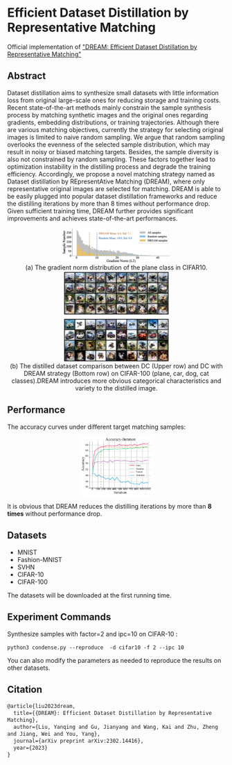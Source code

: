 # Efficient Dataset Distillation by Representative Matching

Official implementation of  ["DREAM: Efficient Dataset Distillation by Representative Matching"](https://arxiv.org/abs/2302.14416)

## Abstract

Dataset distillation aims to synthesize small datasets with little information loss from original large-scale ones for reducing storage and training costs. Recent state-of-the-art methods mainly constrain the sample synthesis process by matching synthetic images and the original ones regarding gradients, embedding distributions, or training trajectories. Although there are various matching objectives, currently the strategy for selecting original images is limited to naive random sampling.    We argue that random sampling overlooks the evenness of the selected sample distribution, which may result in noisy or biased matching targets.   Besides, the sample diversity is also not constrained by random sampling. These factors together lead to optimization instability in the distilling process and degrade the training efficiency. Accordingly, we propose a novel matching strategy named as Dataset distillation by REpresentAtive Matching (DREAM), where only representative original images are selected for matching. DREAM is able to be easily plugged into popular dataset distillation frameworks and reduce the distilling iterations by more than 8 times without performance drop. Given sufficient training time, DREAM further provides significant improvements and achieves state-of-the-art performances. 

<div align=center><center><img src="figs/hist_intro.png" align="middle" width="50%"></center></div>

<div align=center><center>(a) The gradient norm distribution of the plane class in CIFAR10.</center></div>

<div align=center><center><img src="figs/dc_comp.png" align="middle" width="50%"></center></div>

<div align=center><center>(b) The distilled dataset comparison between DC (Upper row) and DC with DREAM strategy (Bottom row) on CIFAR-100 (plane, car, dog, cat classes).DREAM introduces more obvious categorical characteristics and variety to the distilled image.</center></div>

## Performance

The accuracy curves under different target matching samples:

<div align=center><center>
    <img src="figs/acc-curve.png" align="middle" width="33%">
    </center></div>

It is obvious that DREAM reduces the distilling iterations by more than **8 times** without performance drop.

## Datasets

- MNIST
- Fashion-MNIST
- SVHN
- CIFAR-10
- CIFAR-100

The datasets will be downloaded at the first running time.

## Experiment Commands

Synthesize samples with factor=2 and ipc=10 on CIFAR-10 : 

```
python3 condense.py --reproduce  -d cifar10 -f 2 --ipc 10
```

You can also modify the parameters as needed to reproduce the results on other datasets.

## Citation

```
@article{liu2023dream,
  title={{DREAM}: Efficient Dataset Distillation by Representative Matching},
  author={Liu, Yanqing and Gu, Jianyang and Wang, Kai and Zhu, Zheng and Jiang, Wei and You, Yang},
  journal={arXiv preprint arXiv:2302.14416},
  year={2023}
}
```

